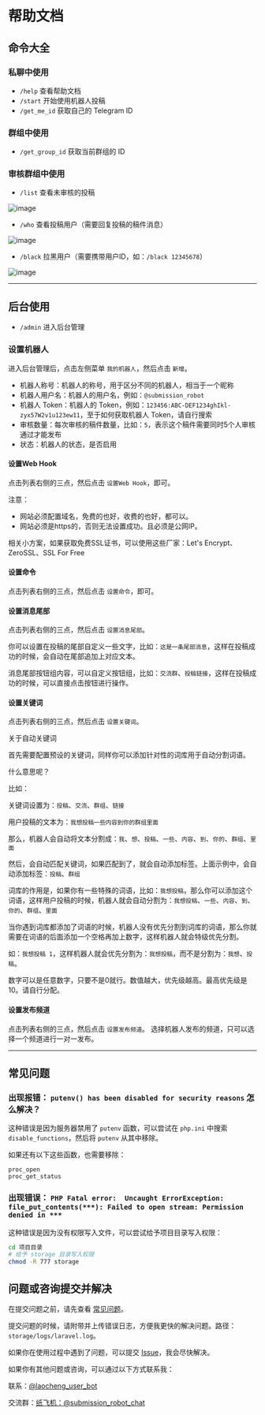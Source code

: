 # 帮助文档

## 命令大全

### 私聊中使用

- `/help` 查看帮助文档
- `/start` 开始使用机器人投稿
- `/get_me_id` 获取自己的 Telegram ID

### 群组中使用

- `/get_group_id` 获取当前群组的 ID

### 审核群组中使用

- `/list` 查看未审核的投稿

![image](https://github.com/taotecode/submission_robot/blob/master/docs/images/list.jpg)

- `/who` 查看投稿用户（需要回复投稿的稿件消息）

![image](https://github.com/taotecode/submission_robot/blob/master/docs/images/who.jpg)

- `/black` 拉黑用户（需要携带用户ID，如：`/black 12345678`）

![image](https://github.com/taotecode/submission_robot/blob/master/docs/images/black.jpg)

***

## 后台使用

- `/admin` 进入后台管理

### 设置机器人

进入后台管理后，点击左侧菜单 `我的机器人`，然后点击 `新增`。

- 机器人称号：机器人的称号，用于区分不同的机器人，相当于一个昵称
- 机器人用户名：机器人的用户名，例如：`@submission_robot`
- 机器人 Token：机器人的 Token，例如：`123456:ABC-DEF1234ghIkl-zyx57W2v1u123ew11`，至于如何获取机器人 Token，请自行搜索
- 审核数量：每次审核的稿件数量，比如：`5`，表示这个稿件需要同时5个人审核通过才能发布
- 状态：机器人的状态，是否启用



#### 设置Web Hook
点击列表右侧的三点，然后点击 `设置Web Hook`，即可。

注意：
- 网站必须配置域名，免费的也好，收费的也好，都可以。
- 网站必须是https的，否则无法设置成功。且必须是公网IP。

相关小方案，如果获取免费SSL证书，可以使用这些厂家：Let's Encrypt、ZeroSSL、SSL For Free

#### 设置命令

点击列表右侧的三点，然后点击 `设置命令`，即可。

#### 设置消息尾部

点击列表右侧的三点，然后点击 `设置消息尾部`。

你可以设置在投稿的尾部自定义一些文字，比如：`这是一条尾部消息`，这样在投稿成功的时候，会自动在尾部追加上对应文本。

消息尾部按钮组内容，可以自定义按钮组，比如：`交流群`、`投稿链接`，这样在投稿成功的时候，可以直接点击按钮进行操作。

#### 设置关键词

点击列表右侧的三点，然后点击 `设置关键词`。

关于自动关键词

首先需要配置预设的关键词，同样你可以添加针对性的词库用于自动分割词语。

什么意思呢？

比如：

关键词设置为：`投稿`、`交流`、`群组`、`链接`

用户投稿的文本为：`我想投稿一些内容到你的群组里面`

那么，机器人会自动将文本分割成：`我`、`想`、`投稿`、`一些`、`内容`、`到`、`你的`、`群组`、`里面`

然后，会自动匹配关键词，如果匹配到了，就会自动添加标签。上面示例中，会自动添加标签：`投稿`、`群组`

词库的作用是，如果你有一些特殊的词语，比如：`我想投稿`，那么你可以添加这个词语，这样用户投稿的时候，机器人就会自动分割为：`我想投稿`、`一些`、`内容`、`到`、`你的`、`群组`、`里面`

当你遇到词库都添加了词语的时候，机器人没有优先分割到词库的词语，那么你就需要在词语的后面添加一个空格再加上数字，这样机器人就会特级优先分割。

如：`我想投稿 1`，这样机器人就会优先分割为：`我想投稿`，而不是分割为：`我想`、`投稿`。

数字可以是任意数字，只要不是0就行。数值越大，优先级越高。最高优先级是10。请自行分配。

#### 设置发布频道

点击列表右侧的三点，然后点击 `设置发布频道`。
选择机器人发布的频道，只可以选择一个频道进行一对一发布。

***

## 常见问题

### 出现报错： `putenv() has been disabled for security reasons` 怎么解决？
这种错误是因为服务器禁用了 `putenv` 函数，可以尝试在 `php.ini` 中搜索 `disable_functions`，然后将 `putenv` 从其中移除。

如果还有以下这些函数，也需要移除：
```
proc_open
proc_get_status
```

### 出现错误： `PHP Fatal error:  Uncaught ErrorException: file_put_contents(***): Failed to open stream: Permission denied in ***`

这种错误是因为没有权限写入文件，可以尝试给予项目目录写入权限：
```bash
cd 项目目录
# 给予 storage 目录写入权限
chmod -R 777 storage
```

## 问题或咨询提交并解决

在提交问题之前，请先查看 [常见问题](#常见问题)。

提交问题的时候，请附带并上传错误日志，方便我更快的解决问题。路径：`storage/logs/laravel.log`。

如果你在使用过程中遇到了问题，可以提交 [Issue](https://github.com/taotecode/submission_robot/issues)，我会尽快解决。

如果你有其他问题或咨询，可以通过以下方式联系我：

联系：[@laocheng_user_bot](https://t.me/laocheng_user_bot)

交流群：[纸飞机：@submission_robot_chat](https://t.me/submission_robot_chat)
